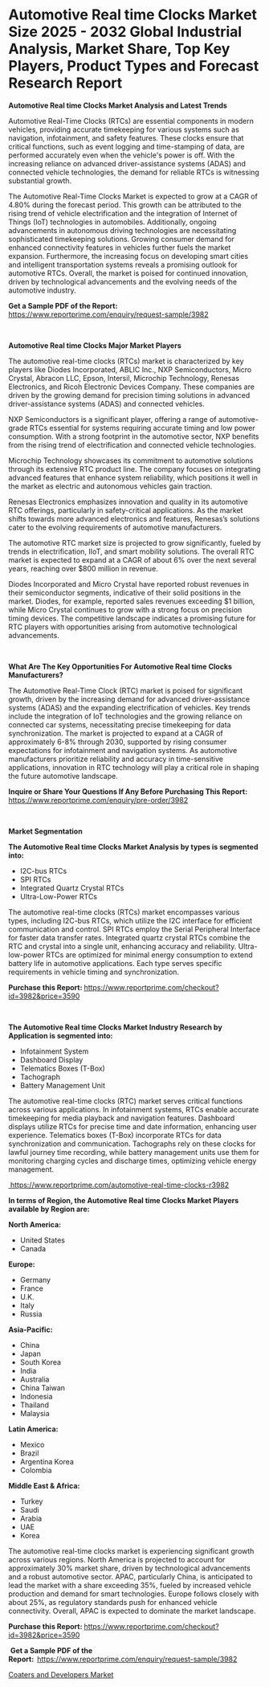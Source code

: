 <p><h1>Automotive Real time Clocks Market Size 2025 - 2032 Global Industrial Analysis, Market Share, Top Key Players, Product Types and Forecast Research Report</h1></p><p><strong>Automotive Real time Clocks Market Analysis and Latest Trends</strong></p>
<p><p>Automotive Real-Time Clocks (RTCs) are essential components in modern vehicles, providing accurate timekeeping for various systems such as navigation, infotainment, and safety features. These clocks ensure that critical functions, such as event logging and time-stamping of data, are performed accurately even when the vehicle's power is off. With the increasing reliance on advanced driver-assistance systems (ADAS) and connected vehicle technologies, the demand for reliable RTCs is witnessing substantial growth.</p><p>The Automotive Real-Time Clocks Market is expected to grow at a CAGR of 4.80% during the forecast period. This growth can be attributed to the rising trend of vehicle electrification and the integration of Internet of Things (IoT) technologies in automobiles. Additionally, ongoing advancements in autonomous driving technologies are necessitating sophisticated timekeeping solutions. Growing consumer demand for enhanced connectivity features in vehicles further fuels the market expansion. Furthermore, the increasing focus on developing smart cities and intelligent transportation systems reveals a promising outlook for automotive RTCs. Overall, the market is poised for continued innovation, driven by technological advancements and the evolving needs of the automotive industry.</p></p>
<p><strong>Get a Sample PDF of the Report:&nbsp;</strong> <a href="https://www.reportprime.com/enquiry/request-sample/3982?utm_campaign=3557&utm_medium=2&utm_source=Github&utm_content=ia&utm_term=18032025&utm_id=automotive-real-time-clocks">https://www.reportprime.com/enquiry/request-sample/3982</a></p>
<p>&nbsp;</p>
<p><strong>Automotive Real time Clocks Major Market Players</strong></p>
<p><p>The automotive real-time clocks (RTCs) market is characterized by key players like Diodes Incorporated, ABLIC Inc., NXP Semiconductors, Micro Crystal, Abracon LLC, Epson, Intersil, Microchip Technology, Renesas Electronics, and Ricoh Electronic Devices Company. These companies are driven by the growing demand for precision timing solutions in advanced driver-assistance systems (ADAS) and connected vehicles.</p><p>NXP Semiconductors is a significant player, offering a range of automotive-grade RTCs essential for systems requiring accurate timing and low power consumption. With a strong footprint in the automotive sector, NXP benefits from the rising trend of electrification and connected vehicle technologies.</p><p>Microchip Technology showcases its commitment to automotive solutions through its extensive RTC product line. The company focuses on integrating advanced features that enhance system reliability, which positions it well in the market as electric and autonomous vehicles gain traction.</p><p>Renesas Electronics emphasizes innovation and quality in its automotive RTC offerings, particularly in safety-critical applications. As the market shifts towards more advanced electronics and features, Renesas’s solutions cater to the evolving requirements of automotive manufacturers.</p><p>The automotive RTC market size is projected to grow significantly, fueled by trends in electrification, IIoT, and smart mobility solutions. The overall RTC market is expected to expand at a CAGR of about 6% over the next several years, reaching over $800 million in revenue. </p><p>Diodes Incorporated and Micro Crystal have reported robust revenues in their semiconductor segments, indicative of their solid positions in the market. Diodes, for example, reported sales revenues exceeding $1 billion, while Micro Crystal continues to grow with a strong focus on precision timing devices. The competitive landscape indicates a promising future for RTC players with opportunities arising from automotive technological advancements.</p></p>
<p>&nbsp;</p>
<p><strong>What Are The Key Opportunities For Automotive Real time Clocks Manufacturers?</strong></p>
<p><p>The Automotive Real-Time Clock (RTC) market is poised for significant growth, driven by the increasing demand for advanced driver-assistance systems (ADAS) and the expanding electrification of vehicles. Key trends include the integration of IoT technologies and the growing reliance on connected car systems, necessitating precise timekeeping for data synchronization. The market is projected to expand at a CAGR of approximately 6-8% through 2030, supported by rising consumer expectations for infotainment and navigation systems. As automotive manufacturers prioritize reliability and accuracy in time-sensitive applications, innovation in RTC technology will play a critical role in shaping the future automotive landscape.</p></p>
<p><strong>Inquire or Share Your Questions If Any Before Purchasing This Report:</strong> <a href="https://www.reportprime.com/enquiry/pre-order/3982?utm_campaign=3557&utm_medium=2&utm_source=Github&utm_content=ia&utm_term=18032025&utm_id=automotive-real-time-clocks">https://www.reportprime.com/enquiry/pre-order/3982</a></p>
<p>&nbsp;</p>
<p><strong>Market Segmentation</strong></p>
<p><strong>The Automotive Real time Clocks Market Analysis by types is segmented into:</strong></p>
<p><ul><li>I2C-bus RTCs</li><li>SPI RTCs</li><li>Integrated Quartz Crystal RTCs</li><li>Ultra-Low-Power RTCs</li></ul></p>
<p><p>The automotive real-time clocks (RTCs) market encompasses various types, including I2C-bus RTCs, which utilize the I2C interface for efficient communication and control. SPI RTCs employ the Serial Peripheral Interface for faster data transfer rates. Integrated quartz crystal RTCs combine the RTC and crystal into a single unit, enhancing accuracy and reliability. Ultra-low-power RTCs are optimized for minimal energy consumption to extend battery life in automotive applications. Each type serves specific requirements in vehicle timing and synchronization.</p></p>
<p><strong>Purchase this Report:&nbsp;</strong><a href="https://www.reportprime.com/checkout?id=3982&price=3590&utm_campaign=3557&utm_medium=2&utm_source=Github&utm_content=ia&utm_term=18032025&utm_id=automotive-real-time-clocks">https://www.reportprime.com/checkout?id=3982&price=3590</a></p>
<p>&nbsp;</p>
<p><strong>The Automotive Real time Clocks Market Industry Research by Application is segmented into:</strong></p>
<p><ul><li>Infotainment System</li><li>Dashboard Display</li><li>Telematics Boxes (T-Box)</li><li>Tachograph</li><li>Battery Management Unit</li></ul></p>
<p><p>The automotive real-time clocks (RTC) market serves critical functions across various applications. In infotainment systems, RTCs enable accurate timekeeping for media playback and navigation features. Dashboard displays utilize RTCs for precise time and date information, enhancing user experience. Telematics boxes (T-Box) incorporate RTCs for data synchronization and communication. Tachographs rely on these clocks for lawful journey time recording, while battery management units use them for monitoring charging cycles and discharge times, optimizing vehicle energy management.</p></p>
<p><a href="https://www.reportprime.com/automotive-real-time-clocks-r3982?utm_campaign=3557&utm_medium=2&utm_source=Github&utm_content=ia&utm_term=18032025&utm_id=automotive-real-time-clocks">&nbsp;https://www.reportprime.com/automotive-real-time-clocks-r3982</a></p>
<p><strong>In terms of Region, the Automotive Real time Clocks Market Players available by Region are:</strong></p>
<p>
    <p> <strong> North America: </strong>
        <ul>
            <li>United States</li>
            <li>Canada</li>
        </ul>
        </p> 
    <p> <strong> Europe: </strong>
        <ul>
            <li>Germany</li>
            <li>France</li>
            <li>U.K.</li>
            <li>Italy</li>
            <li>Russia</li>
        </ul>
        </p> 
    <p> <strong> Asia-Pacific: </strong>
        <ul>
            <li>China</li>
            <li>Japan</li>
            <li>South Korea</li>
            <li>India</li>
            <li>Australia</li>
            <li>China Taiwan</li>
            <li>Indonesia</li>
            <li>Thailand</li>
            <li>Malaysia</li>
        </ul>
        </p> 
    <p> <strong> Latin America: </strong>
        <ul>
            <li>Mexico</li>
            <li>Brazil</li>
            <li>Argentina Korea</li>
            <li>Colombia</li>
        </ul>
        </p> 
    <p> <strong> Middle East & Africa: </strong>
        <ul>
            <li>Turkey</li>
            <li>Saudi</li>
            <li>Arabia</li>
            <li>UAE</li>
            <li>Korea</li>
        </ul>
    </p>
    </p>
<p><p>The automotive real-time clocks market is experiencing significant growth across various regions. North America is projected to account for approximately 30% market share, driven by technological advancements and a robust automotive sector. APAC, particularly China, is anticipated to lead the market with a share exceeding 35%, fueled by increased vehicle production and demand for smart technologies. Europe follows closely with about 25%, as regulatory standards push for enhanced vehicle connectivity. Overall, APAC is expected to dominate the market landscape.</p></p>
<p><strong>Purchase this Report: </strong><a href="https://www.reportprime.com/checkout?id=3982&price=3590&utm_campaign=3557&utm_medium=2&utm_source=Github&utm_content=ia&utm_term=18032025&utm_id=automotive-real-time-clocks">https://www.reportprime.com/checkout?id=3982&price=3590</a></p>
<p>&nbsp;<strong>Get a Sample PDF of the Report:&nbsp;&nbsp;</strong><a href="https://www.reportprime.com/enquiry/request-sample/3982?utm_campaign=3557&utm_medium=2&utm_source=Github&utm_content=ia&utm_term=18032025&utm_id=automotive-real-time-clocks">https://www.reportprime.com/enquiry/request-sample/3982</a></p>
<p><strong></strong></p>
<p><p><a href="https://github.com/AngelaWalsh696/Market-Research-Report-List-2/blob/main/coaters-and-developers-market.md?utm_campaign=3557&utm_medium=2&utm_source=Github&utm_content=ia&utm_term=18032025&utm_id=automotive-real-time-clocks">Coaters and Developers Market</a></p></p>